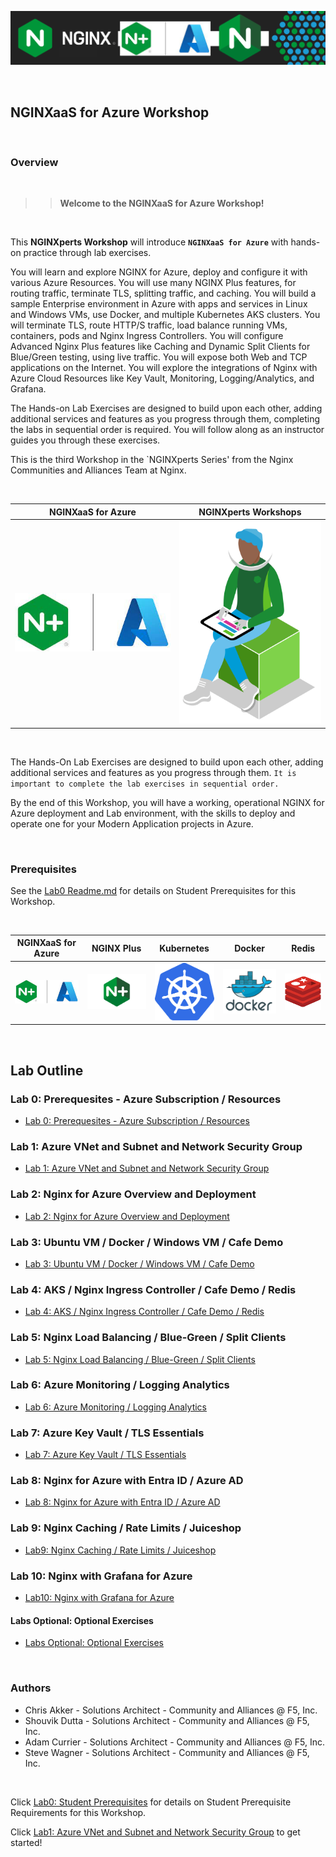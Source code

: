 ![NGINX 4 Azure](media/n4aworkshop-banner.png)

<br/>

## NGINXaaS for Azure Workshop

<br/>

### Overview

<br/>

> ><strong>Welcome to the NGINXaaS for Azure Workshop!</strong>

<br/>

This **NGINXperts Workshop** will introduce **`NGINXaaS for Azure`** with hands-on practice through lab exercises.

You will learn and explore NGINX for Azure, deploy and configure it with various Azure Resources. You will use many NGINX Plus features, for routing traffic, terminate TLS, splitting traffic, and caching.  You will build a sample Enterprise environment in Azure with apps and services in Linux and Windows VMs, use Docker, and multiple Kubernetes AKS clusters.  You will terminate TLS, route HTTP/S traffic, load balance running VMs, containers, pods and Nginx Ingress Controllers.  You will configure Advanced Nginx Plus features like Caching and Dynamic Split Clients for Blue/Green testing, using live traffic.  You will expose both Web and TCP applications on the Internet.  You will explore the integrations of Nginx with Azure Cloud Resources like Key Vault, Monitoring, Logging/Analytics, and Grafana.

The Hands-on Lab Exercises are designed to build upon each other, adding additional services and features as you progress through them, completing the labs in sequential order is required.  You will follow along as an instructor guides you through these exercises.

This is the third Workshop in the `NGINXperts Series' from the Nginx Communities and Alliances Team at Nginx.

<br/>

NGINXaaS for Azure  |  NGINXperts Workshops
:-------------------------:|:-------------------------:
![](media/nginx-azure-icon.png)  |  ![](media/developer-seated.svg)

<br/>

The Hands-On Lab Exercises are designed to build upon each other, adding additional services and features as you progress through them.  `It is important to complete the lab exercises in sequential order.`

By the end of this Workshop, you will have a working, operational NGINX for Azure deployment and Lab environment, with the skills to deploy and operate one for your Modern Application projects in Azure.

<br/>

### Prerequisites

See the [Lab0 Readme.md](lab0/readme.md) for details on Student Prerequisites for this Workshop.

</br>

NGINXaaS for Azure  |  NGINX Plus  |  Kubernetes | Docker | Redis
:-------------------------:|:-------------------------:|:-------------------------:|:-------------------------:|:-------------------------:
![](media/nginx-azure-icon.png)  |  ![](media/nginx-plus-icon.png)   |  ![](media/kubernetes-icon.png) |  ![](media/docker-icon.png) |  ![](media/redis-icon.png)

<br/>

## Lab Outline

### Lab 0: Prerequesites - Azure Subscription / Resources
- [Lab 0: Prerequesites - Azure Subscription / Resources](lab0/readme.md)

### Lab 1: Azure VNet and Subnet and Network Security Group
- [Lab 1: Azure VNet and Subnet and Network Security Group](lab1/readme.md)

### Lab 2: Nginx for Azure Overview and Deployment
- [Lab 2: Nginx for Azure Overview and Deployment](lab2/readme.md)

### Lab 3: Ubuntu VM / Docker / Windows VM / Cafe Demo  
- [Lab 3: Ubuntu VM / Docker / Windows VM / Cafe Demo](lab3/readme.md)

### Lab 4: AKS / Nginx Ingress Controller / Cafe Demo / Redis
- [Lab 4: AKS / Nginx Ingress Controller / Cafe Demo / Redis](lab4/readme.md)

### Lab 5: Nginx Load Balancing / Blue-Green / Split Clients
- [Lab 5: Nginx Load Balancing / Blue-Green / Split Clients](lab5/readme.md)

### Lab 6: Azure Monitoring / Logging Analytics
- [Lab 6: Azure Monitoring / Logging Analytics](lab6/readme.md)

### Lab 7: Azure Key Vault / TLS Essentials
- [Lab 7: Azure Key Vault / TLS Essentials](lab7/readme.md)

### Lab 8: Nginx for Azure with Entra ID / Azure AD
- [Lab 8: Nginx for Azure with Entra ID / Azure AD](lab8/readme.md)

### Lab 9: Nginx Caching / Rate Limits / Juiceshop
- [Lab9: Nginx Caching / Rate Limits / Juiceshop](lab9/readme.md)

### Lab 10: Nginx with Grafana for Azure
- [Lab10: Nginx with Grafana for Azure](lab10/readme.md)

#### Labs Optional: Optional Exercises
- [Labs Optional: Optional Exercises](labs-optional/readme.md)

<br/>

### Authors

- Chris Akker - Solutions Architect - Community and Alliances @ F5, Inc.
- Shouvik Dutta - Solutions Architect - Community and Alliances @ F5, Inc.
- Adam Currier - Solutions Architect - Community and Alliances @ F5, Inc.
- Steve Wagner - Solutions Architect - Community and Alliances @ F5, Inc.

<br/>

Click [Lab0: Student Prerequisites](lab0/readme.md) for details on Student Prerequisite Requirements for this Workshop.

Click [Lab1: Azure VNet and Subnet and Network Security Group](lab1/readme.md) to get started! 

